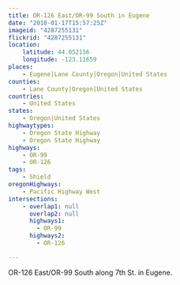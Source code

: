 ```yaml
---
title: OR-126 East/OR-99 South in Eugene
date: "2010-01-17T15:57:25Z"
imageid: "4287255131"
flickrid: "4287255131"
location:
    latitude: 44.052156
    longitude: -123.11659
places:
    - Eugene|Lane County|Oregon|United States
counties:
    - Lane County|Oregon|United States
countries:
    - United States
states:
    - Oregon|United States
highwaytypes:
    - Oregon State Highway
    - Oregon State Highway
highways:
    - OR-99
    - OR-126
tags:
    - Shield
oregonHighways:
    - Pacific Highway West
intersections:
    - overlap1: null
      overlap2: null
      highways1:
        - OR-99
      highways2:
        - OR-126

---
```

OR-126  East/OR-99 South along 7th St. in Eugene.